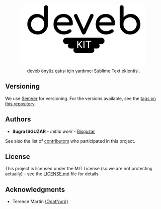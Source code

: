<p align="center">
  <img src="https://github.com/bisguzar/st3-devebkit/blob/master/assests/devebkit.gif?raw=true" /><br>
  deveb önyüz çatısı için yardımcı Sublime Text eklentisi.
</p>


## Versioning

We use [SemVer](http://semver.org/) for versioning. For the versions available, see the [tags on this repository](https://github.com/bisguzar/st3-devebkit/tags). 

## Authors

* **Bugra ISGUZAR** - *Initial work* - [Bisguzar](https://github.com/bisguzar)

See also the list of [contributors](https://github.com/bisguzar/st3-devebkit/graphs/contributors) who participated in this project.

## License

This project is licensed under the MIT License (so we are not protecting actually) - see the [LICENSE.md](LICENSE.md) file for details

## Acknowledgments

* Terence Martin [(OdatNurd)](https://github.com/OdatNurd)
